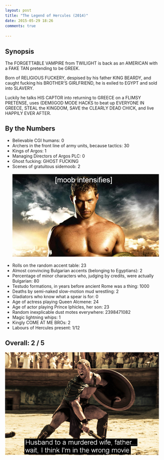 ```yaml
---
layout: post
title: "The Legend of Hercules (2014)"
date: 2015-05-29 18:26
comments: true

---
```


## Synopsis

The FORGETTABLE VAMPIRE from TWILIGHT is back as an AMERICAN with a FAKE TAN pretending to be GREEK.

Born of RELIGIOUS FUCKERY, despised by his father KING BEARDY, and caught fucking his BROTHER'S GIRLFRIEND, he is exiled to EGYPT and sold into SLAVERY.

Luckily he talks HIS CAPTOR into returning to GREECE on a FLIMSY PRETENSE, uses (DEMI)GOD MODE HACKS to beat up EVERYONE IN GREECE, STEAL the KINGDOM, SAVE the CLEARLY DEAD CHICK, and live HAPPILY EVER AFTER.

## By the Numbers

* Believable CGI humans: 0
* Archers in the front line of army units, because tactics: 30
* Kings of Argos: 1
* Managing Directors of Argos PLC: 0
* Ghost fucking: GHOST FUCKING
* Scenes of gratuitous sidemoob: 2<br/><br/>![moob intensifies](/filmreviews/hercules2.jpg)<br/><br/>
* Rolls on the random accent table: 23
* Almost convincing Bulgarian accents (belonging to Egyptians): 2
* Percentage of minor characters who, judging by credits, were actually Bulgarian: 80
* Testudo formations, in years before ancient Rome was a thing: 1000
* Deaths by semi-naked slow-motion mud wrestling: 2
* Gladiators who know what a spear is for: 0
* Age of actress playing Queen Alcmene: 24
* Age of actor playing Prince Iphicles, her son: 23
* Random inexplicable dust motes everywhere: 2398471082
* Magic lightning whips: 1
* Kingly COME AT ME BROs: 2
* Labours of Hercules present: 1/12

## Overall: 2 / 5

![Channeling Russel Crowe](/filmreviews/hercules1.jpg)
